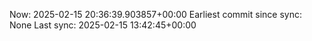 Now: 2025-02-15 20:36:39.903857+00:00 Earliest commit since sync: None Last sync: 2025-02-15 13:42:45+00:00

